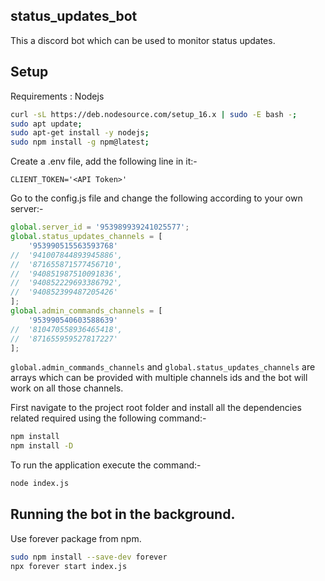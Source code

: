 ## status_updates_bot

This a discord bot which can be used to monitor status updates.


## Setup

Requirements : Nodejs
```bash
curl -sL https://deb.nodesource.com/setup_16.x | sudo -E bash -;
sudo apt update;
sudo apt-get install -y nodejs;
sudo npm install -g npm@latest;
```
Create a .env file, add the following line in it:-
```
CLIENT_TOKEN='<API Token>'
```
Go to the config.js file and change the following according to your own server:-
```js
global.server_id = '953989939241025577';
global.status_updates_channels = [
	'953990515563593768'
// 	'941007844893945886',
// 	'871655871577456710',
// 	'940851987510091836',
// 	'940852229693386792',
// 	'940852399487205426'
];
global.admin_commands_channels = [
	'953990540603588639'
// 	'810470558936465418',
// 	'871655959527817227'
];
```
`global.admin_commands_channels` and `global.status_updates_channels` are arrays which can be provided with multiple channels ids and the bot will work on all those channels.

First navigate to the project root folder and install all the dependencies related required using the following command:-
```bash
npm install
npm install -D
```

To run the application execute the command:-
```bash
node index.js
```

## Running the bot in the background.

Use forever package from npm.


```bash
sudo npm install --save-dev forever
npx forever start index.js
```
